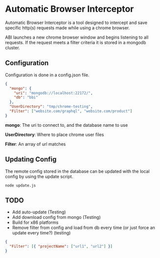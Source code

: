 # Automatic Browser Interceptor

Automatic Browser Interceptor is a tool designed to intercept and save specific http(s) requests made while using a chrome browser.

ABI launches a new chrome browser window and begins listening to all requests. If the request meets a filter criteria it is stored in a mongodb cluster.

## Configuration

Configuration is done in a config.json file.

```json
{
  "mongo": {
    "uri": "mongodb://localhost:22172/",
    "db": "bbi"
  },
  "UserDirectory": "tmp/chrome-testing",
  "Filter": ["website.com/graphql", "website.com/product"]
}
```

**mongo**: The uri to connect to, and the database name to use

**UserDirectory**: Where to place chrome user files

**Filter**: An array of url matches

## Updating Config

The remote config stored in the database can be updated with the local config by using the update script.

```
node update.js
```

## TODO

- Add auto-update (Testing)
- Add download config from mongo (Testing)
- Build for x86 platforms
- Remove filter from config and load from db every time (or just force an update every time?) (testing)

```json
{
  "Filter": [{ "projectName": ["url1", "url2"] }]
}
```
